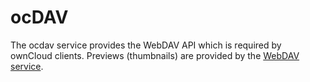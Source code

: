 # ocDAV

The ocdav service provides the WebDAV API which is required by ownCloud clients. Previews (thumbnails) are provided by the [WebDAV service](../webdav).

